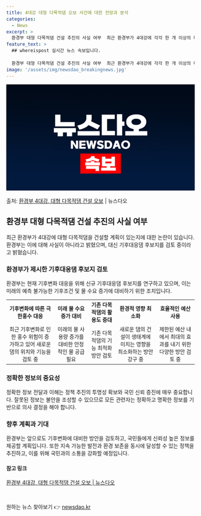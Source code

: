 ```yaml
---
title: 4대강 대형 다목적댐 오보 사건에 대한 전망과 분석
categories:
  - News
excerpt: >
  환경부 대형 다목적댐 건설 추진의 사실 여부  최근 환경부가 4대강에 각각 한 개 이상의 대형 다목적댐을 건…
feature_text: >
  ## whereispost 실시간 뉴스 속보입니다.

  환경부 대형 다목적댐 건설 추진의 사실 여부  최근 환경부가 4대강에 각각 한 개 이상의 대형 다목적댐을 건…
image: '/assets/img/newsdao_breakingnews.jpg'
---
```


![뉴스다오 속보](/assets/img/newsdao_breakingnews.jpg)

<p>출처: <a href="https://newsdao.kr/4300" rel="dofollow">환경부 4대강, 대형 다목적댐 건설 오보</a> | 뉴스다오</p>

<h2 data-ke-size="size26">환경부 대형 다목적댐 건설 추진의 사실 여부</h2>
<p data-ke-size="size16">최근 환경부가 4대강에 대형 다목적댐을 건설할 계획이 있는지에 대한 논란이 있습니다. 환경부는 이에 대해 사실이 아니라고 밝혔으며, 대신 기후대응댐 후보지를 검토 중이라고 밝혔습니다.</p>

<h3>환경부가 제시한 기후대응댐 후보지 검토</h3>
<p data-ke-size="size16">환경부는 현재 기후변화 대응을 위해 신규 기후대응댐 후보지를 연구하고 있으며, 이는 미래의 예측 불가능한 기후조건 및 물 수요 증가에 대비하기 위한 조치입니다.</p>
<table>
	<tr>
		<td style="text-align: center; height: 17px;"><b>기후변화에 따른 극한홍수 대응</b></td>
		<td style="text-align: center; height: 17px;"><b>미래 물 수요 증가 대비</b></td>
		<td style="text-align: center; height: 17px;"><b>기존 다목적댐의 활용도 증대</b></td>
		<td style="text-align: center; height: 17px;"><b>환경적 영향 최소화</b></td>
		<td style="text-align: center; height: 17px;"><b>효율적인 예산 사용</b></td>
	</tr>
	<tr>
		<td style="text-align: center; height: 17px;">최근 기후변화로 인한 홍수 위험이 증가하고 있어 새로운 댐의 위치와 기능을 검토 중</td>
		<td style="text-align: center; height: 17px;">미래의 물 사용량 증가를 대비한 안정적인 물 공급 필요</td>
		<td style="text-align: center; height: 17px;">기존 다목적댐의 기능 최적화 방안 검토</td>
		<td style="text-align: center; height: 17px;">새로운 댐의 건설이 생태계에 미치는 영향을 최소화하는 방안 강구 중</td>
		<td style="text-align: center; height: 17px;">제한된 예산 내에서 최대의 효과를 내기 위한 다양한 방안 검토 중</td>
	</tr>
</table>

<h3>정확한 정보의 중요성</h3>
<p data-ke-size="size16">정확한 정보 전달과 이해는 정책 추진의 투명성 확보와 국민 신뢰 증진에 매우 중요합니다. 잘못된 정보는 불안을 조성할 수 있으므로 모든 관련자는 정확하고 명확한 정보를 기반으로 의사 결정을 해야 합니다.</p>

<h3>향후 계획과 기대</h3>
<p data-ke-size="size16">환경부는 앞으로도 기후변화에 대비한 방안을 검토하고, 국민들에게 신뢰성 높은 정보를 제공할 계획입니다. 또한 지속 가능한 발전과 환경 보존을 동시에 달성할 수 있는 정책을 추진하고, 이를 위해 국민과의 소통을 강화할 예정입니다.</p>

<h4>참고 링크</h4>
<p data-ke-size="size16"><a href="https://newsdao.kr/4300">환경부 4대강, 대형 다목적댐 건설 오보 | 뉴스다오</a></p>
<p data-ke-size="size16">&nbsp;</p> 

원하는 뉴스 찾아보기 👉 <a href="https://newsdao.kr" rel="dofollow">newsdao.kr</a>


